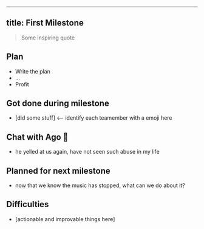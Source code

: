 
---
title: First Milestone
---

> Some inspiring quote

## Plan
- Write the plan
- ...
- Profit

## Got done during milestone
- [did some stuff] <-- identify each teamember with a emoji here 

## Chat with Ago 🐢
- he yelled at us again, have not seen such abuse in my life


## Planned for next milestone
- now that we know the music has stopped, what can we do about it?


## Difficulties
- [actionable and improvable things here]